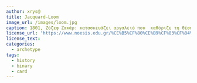 ```yaml
---
author: xrys@
title: Jacquard-Loom
image_url: /images/loom.jpg
caption: 1801, Ζόζεφ Ζακάρ: κατασκευάζει αργαλειό που  καθόριζε τη θέση νημάτων με  μια σειρά οπών σε  μια σειρά από  κάρτες. Η εισαγωγή εντολών  και δεδομένων σε  μια μηχανή  με χρήση μιας γλώσσας επικοινωνίας με σύμβολα δύο  καταστάσεων (δυαδικό σύστημα) αποτελεί μια βασική αρχή των ηλεκτρονικών υπολογιστών.''
license_url: 'https://www.noesis.edu.gr/%CE%B5%CF%80%CE%B9%CF%83%CF%84%CE%AE%CE%BC%CE%B7-%CE%BA%CE%B1%CE%B9-%CF%84%CE%B5%CF%87%CE%BD%CE%BF%CE%BB%CE%BF%CE%B3%CE%AF%CE%B1/%CF%85%CF%80%CE%BF%CE%BB%CE%BF%CE%B3%CE%B9%CF%83%CF%84%CE%AD%CF%82/%CE%B9%CF%83%CF%84%CE%BF%CF%81%CE%AF%CE%B1/%CE%BF-%CE%B1%CF%81%CE%B3%CE%B1%CE%BB%CE%B5%CE%B9%CF%8C%CF%82-%CF%84%CE%BF%CF%85-%CE%B6%CE%B1%CE%BA%CE%AC%CF%81/'
license_text: 
categories:
  - archetype
tags:
  - history
  - binary
  - card
---
```

